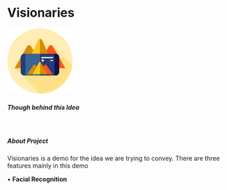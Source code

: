 # Visionaries
<img src="./augmented-reality.png" width="150" alt="icon">
<br />

<h5>Though behind this Idea</h5>


<br />
<h5>About Project</h5>
Visionaries is a demo for the idea we are trying to convey.
There are three features mainly in this demo

• <b>Facial Recognition</b>
